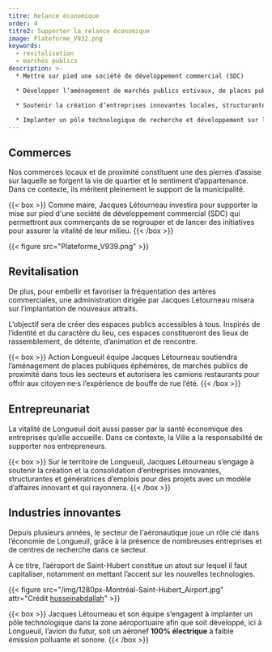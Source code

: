 ```yaml
---
titre: Relance économique
order: 4
titre2: Supporter la relance économique
image: Plateforme_V932.png
keywords:
  - revitalisation
  - marchés publics
description: >-
  * Mettre sur pied une société de développement commercial (SDC)

  * Développer l’aménagement de marchés publics estivaux, de places publiques éphémères et autoriser les camions restaurants

  * Soutenir la création d’entreprises innovantes locales, structurantes et génératrices d’emplois

  * Implanter un pôle technologique de recherche et développement sur l’avion électrique dans la zone aéroportuaire de St-Hubert
---
```

## Commerces

Nos commerces locaux et de proximité constituent une des pierres d’assise sur laquelle se forgent la vie de quartier et le sentiment d’appartenance. Dans ce contexte, ils méritent pleinement le support de la municipalité.

{{< box >}}
Comme maire, Jacques Létourneau  investira pour supporter la mise sur pied d'une société de développement commercial (SDC) qui permettront aux commerçants de se regrouper et de lancer des initiatives pour assurer la vitalité de leur milieu.
{{< /box >}}

{{< figure src="Plateforme_V939.png" >}}

## Revitalisation

De plus, pour embellir et favoriser la fréquentation des artères commerciales, une administration dirigée par Jacques Létourneau misera sur l’implantation de nouveaux attraits.

L’objectif sera de créer des espaces publics accessibles à tous. Inspirés de l’identité et du caractère du lieu, ces espaces constitueront des lieux de rassemblement, de détente, d’animation et de rencontre.

{{< box >}}
Action Longueuil équipe Jacques Létourneau  soutiendra l’aménagement de places publiques éphémères, de marchés publics de proximité dans tous les secteurs et autorisera les camions restaurants pour offrir aux  citoyen⸱ne⸱s l’expérience de bouffe de rue l’été.
{{< /box >}}

## Entrepreunariat

La vitalité de Longueuil doit aussi passer par la santé économique des entreprises qu’elle accueille. Dans ce contexte, la Ville a la responsabilité de supporter nos entrepreneurs.

{{< box >}}
Sur le territoire de Longueuil, Jacques Létourneau s’engage à soutenir la création et la consolidation d’entreprises innovantes, structurantes et génératrices d’emplois pour des projets avec un modèle d’affaires innovant et qui rayonnera.
{{< /box >}}

## Industries innovantes

Depuis plusieurs années, le secteur de l'aéronautique joue un rôle clé dans l’économie de Longueuil, grâce à la présence de nombreuses entreprises et de centres de recherche dans ce secteur.

À ce titre, l’aéroport de Saint-Hubert constitue un atout sur lequel il faut capitaliser, notamment en mettant l’accent sur les nouvelles technologies.

{{< figure src="/img/1280px-Montréal-Saint-Hubert_Airport.jpg" attr="Crédit [husseinabdallah](https://www.flickr.com/people/husseinabdallah/)" >}}

{{< box >}}
Jacques  Létourneau  et son équipe s’engagent à implanter un pôle technologique dans la zone aéroportuaire afin que soit développé, ici à Longueuil, l’avion du futur, soit un aéronef **100% électrique** à faible émission polluante et sonore.
{{< /box >}}